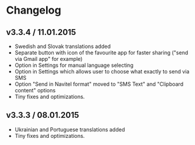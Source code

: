 # Changelog

## v3.3.4 / 11.01.2015
- Swedish and Slovak translations added
- Separate button with icon of the favourite app for faster sharing ("send via Gmail app" for example)
- Option in Settings for manual language selecting
- Option in Settings which allows user to choose what exactly to send via SMS
- Option "Send in Navitel format" moved to "SMS Text" and "Clipboard content" options
- Tiny fixes and optimizations.

## v3.3.3 / 08.01.2015
- Ukrainian and Portuguese translations added
- Tiny fixes and optimizations.

